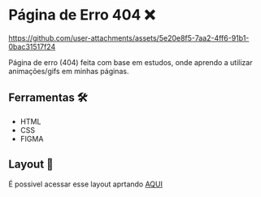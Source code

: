 # Página de Erro 404 ❌

https://github.com/user-attachments/assets/5e20e8f5-7aa2-4ff6-91b1-0bac31517f24

Página de erro (404) feita com base em estudos, onde aprendo a utilizar animações/gifs em minhas páginas.

## Ferramentas 🛠️
+ HTML
+ CSS
+ FIGMA

## Layout 🔖
É possivel acessar esse layout aprtando <a href="https://www.figma.com/design/ZejuuTR6gmu9iE92jhnaVS/P%C3%A1gina-404-%E2%80%A2-Desafio-27-(Community)?node-id=3-811&t=vpU3T4pszye7Peuh-0">AQUI</a>
  
